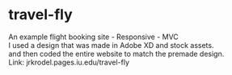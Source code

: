 # travel-fly
An example flight booking site - Responsive - MVC</br>
I used a design that was made in Adobe XD and stock assets.</br>
and then coded the entire website to match the premade design.</br>
Link: jrkrodel.pages.iu.edu/travel-fly
